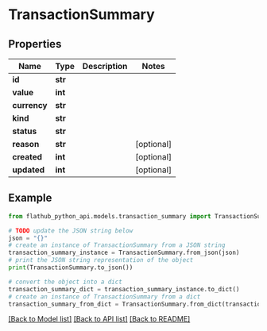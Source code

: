 # TransactionSummary


## Properties

Name | Type | Description | Notes
------------ | ------------- | ------------- | -------------
**id** | **str** |  | 
**value** | **int** |  | 
**currency** | **str** |  | 
**kind** | **str** |  | 
**status** | **str** |  | 
**reason** | **str** |  | [optional] 
**created** | **int** |  | [optional] 
**updated** | **int** |  | [optional] 

## Example

```python
from flathub_python_api.models.transaction_summary import TransactionSummary

# TODO update the JSON string below
json = "{}"
# create an instance of TransactionSummary from a JSON string
transaction_summary_instance = TransactionSummary.from_json(json)
# print the JSON string representation of the object
print(TransactionSummary.to_json())

# convert the object into a dict
transaction_summary_dict = transaction_summary_instance.to_dict()
# create an instance of TransactionSummary from a dict
transaction_summary_from_dict = TransactionSummary.from_dict(transaction_summary_dict)
```
[[Back to Model list]](../README.md#documentation-for-models) [[Back to API list]](../README.md#documentation-for-api-endpoints) [[Back to README]](../README.md)


